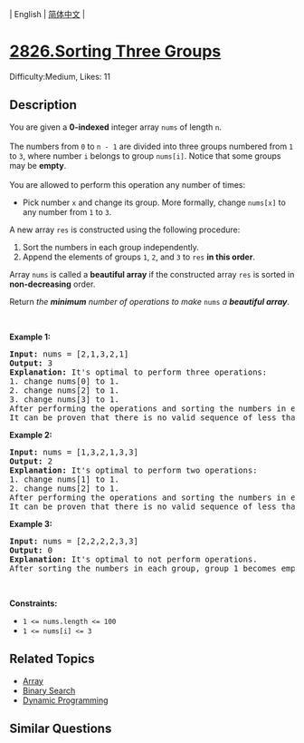 
| English | [简体中文](problem_zh.md) |

# [2826.Sorting Three Groups](https://leetcode.com/problems/sorting-three-groups/)
Difficulty:Medium, Likes: 11

## Description

<p>You are given a <strong>0-indexed</strong> integer array <code>nums</code> of length <code>n</code>.<br />
<br />
The numbers from <code>0</code> to <code>n - 1</code> are divided into three groups numbered from <code>1</code> to <code>3</code>, where number <code>i</code> belongs to group <code>nums[i]</code>. Notice that some groups may be <strong>empty</strong>.<br />
<br />
You are allowed to perform this operation any number of times:</p>

<ul>
	<li>Pick number <code>x</code> and change its group. More formally, change <code>nums[x]</code> to any number from <code>1</code> to <code>3</code>.</li>
</ul>

<p>A new array <code>res</code> is constructed using the following procedure:</p>

<ol>
	<li>Sort the numbers in each group independently.</li>
	<li>Append the elements of groups <code>1</code>, <code>2</code>, and <code>3</code> to <code>res</code> <strong>in this order</strong>.</li>
</ol>

<p>Array <code>nums</code> is called a <strong>beautiful array</strong> if the constructed array <code>res</code> is sorted in <strong>non-decreasing</strong> order.</p>

<p>Return <em>the <strong>minimum</strong> number of operations to make </em><code>nums</code><em> a <strong>beautiful array</strong></em>.</p>

<p>&nbsp;</p>
<p><strong class="example">Example 1:</strong></p>

<pre>
<strong>Input:</strong> nums = [2,1,3,2,1]
<strong>Output:</strong> 3
<strong>Explanation:</strong> It&#39;s optimal to perform three operations:
1. change nums[0] to 1.
2. change nums[2] to 1.
3. change nums[3] to 1.
After performing the operations and sorting the numbers in each group, group 1 becomes equal to [0,1,2,3,4] and group 2 and group 3 become empty. Hence, res is equal to [0,1,2,3,4] which is sorted in non-decreasing order.
It can be proven that there is no valid sequence of less than three operations.
</pre>

<p><strong class="example">Example 2:</strong></p>

<pre>
<strong>Input:</strong> nums = [1,3,2,1,3,3]
<strong>Output:</strong> 2
<strong>Explanation:</strong> It&#39;s optimal to perform two operations:
1. change nums[1] to 1.
2. change nums[2] to 1.
After performing the operations and sorting the numbers in each group, group 1 becomes equal to [0,1,2,3], group 2 becomes empty, and group 3 becomes equal to [4,5]. Hence, res is equal to [0,1,2,3,4,5] which is sorted in non-decreasing order.
It can be proven that there is no valid sequence of less than two operations.
</pre>

<p><strong class="example">Example 3:</strong></p>

<pre>
<strong>Input:</strong> nums = [2,2,2,2,3,3]
<strong>Output:</strong> 0
<strong>Explanation:</strong> It&#39;s optimal to not perform operations.
After sorting the numbers in each group, group 1 becomes empty, group 2 becomes equal to [0,1,2,3] and group 3 becomes equal to [4,5]. Hence, res is equal to [0,1,2,3,4,5] which is sorted in non-decreasing order.
</pre>

<p>&nbsp;</p>
<p><strong>Constraints:</strong></p>

<ul>
	<li><code>1 &lt;= nums.length &lt;= 100</code></li>
	<li><code>1 &lt;= nums[i] &lt;= 3</code></li>
</ul>


## Related Topics

- [Array](https://leetcode.com/tag/array/)
- [Binary Search](https://leetcode.com/tag/binary-search/)
- [Dynamic Programming](https://leetcode.com/tag/dynamic-programming/)

## Similar Questions

